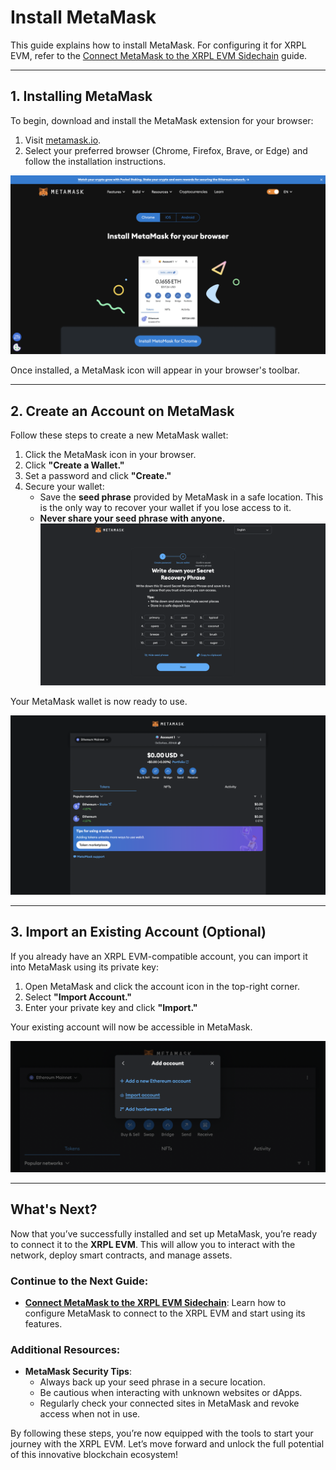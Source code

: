 # Install MetaMask

This guide explains how to install MetaMask. For configuring it for XRPL EVM, refer to the [Connect MetaMask to the XRPL EVM Sidechain](../getting-started/connect-to-the-xrpl-evm.md) guide.

---

## 1. Installing MetaMask

To begin, download and install the MetaMask extension for your browser:

1. Visit [metamask.io](https://metamask.io/download/).
2. Select your preferred browser (Chrome, Firefox, Brave, or Edge) and follow the installation instructions.

![Download MetaMask](../images/downloadMetaMask.png)

Once installed, a MetaMask icon will appear in your browser's toolbar.

---

## 2. Create an Account on MetaMask

Follow these steps to create a new MetaMask wallet:

1. Click the MetaMask icon in your browser.
2. Click **"Create a Wallet."**
3. Set a password and click **"Create."**
4. Secure your wallet:
   - Save the **seed phrase** provided by MetaMask in a safe location. This is the only way to recover your wallet if you lose access to it.
   - **Never share your seed phrase with anyone.**
   ![Back Up MetaMask Mnemonic](../images/backupmnemonic.png)

Your MetaMask wallet is now ready to use.

![Created MetaMask Account](../images/createdMetaMask.png)

---

## 3. Import an Existing Account (Optional)

If you already have an XRPL EVM-compatible account, you can import it into MetaMask using its private key:

1. Open MetaMask and click the account icon in the top-right corner.
2. Select **"Import Account."**
3. Enter your private key and click **"Import."**

Your existing account will now be accessible in MetaMask.

![Import Account MetaMask](../images/importaccount.png)

---

## What's Next?

Now that you’ve successfully installed and set up MetaMask, you’re ready to connect it to the **XRPL EVM**. This will allow you to interact with the network, deploy smart contracts, and manage assets.

### Continue to the Next Guide:
- **[Connect MetaMask to the XRPL EVM Sidechain](../getting-started/connect-to-the-xrpl-evm.md)**: Learn how to configure MetaMask to connect to the XRPL EVM and start using its features.

### Additional Resources:
- **MetaMask Security Tips**:
  - Always back up your seed phrase in a secure location.
  - Be cautious when interacting with unknown websites or dApps.
  - Regularly check your connected sites in MetaMask and revoke access when not in use.

By following these steps, you’re now equipped with the tools to start your journey with the XRPL EVM. Let’s move forward and unlock the full potential of this innovative blockchain ecosystem!